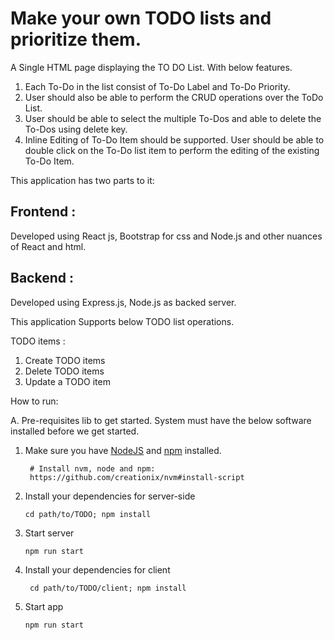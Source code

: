 # Make your own TODO lists and prioritize them.

A Single HTML page displaying the TO DO List. With below features. 

  1. Each To-Do in the list consist of To-Do Label and To-Do Priority.
  2. User should also be able to perform the CRUD operations over the ToDo List.
  3. User should be able to select the multiple To-Dos and able to delete the To-Dos using delete key.
  4. Inline Editing of To-Do Item should be supported. User should be able to double click on the To-Do list item to perform the editing of the existing To-Do Item.

This application has two parts to it: 

## Frontend : 
  Developed using React js, Bootstrap for css and Node.js and other nuances of React and html. 
  
## Backend :
  Developed using Express.js, Node.js as backed server. 

This application Supports below TODO list operations. 

TODO items :
 1. Create TODO items 
 2. Delete TODO items 
 3. Update a TODO item
 
 How to run:

A. Pre-requisites lib to get started. System must have the below software installed before we get started.


1. Make sure you have [NodeJS](https://nodejs.org/) and [npm](https://www.npmjs.com/) installed.
    ```
     # Install nvm, node and npm:
     https://github.com/creationix/nvm#install-script
    ```
2. Install your dependencies for server-side 

    ```
    cd path/to/TODO; npm install
    ```

3. Start server

    ```
    npm run start
    ```
4. Install your dependencies for client
   ```
    cd path/to/TODO/client; npm install
    ```
4. Start app
     ```
    npm run start
    ```
 
  
 
 
